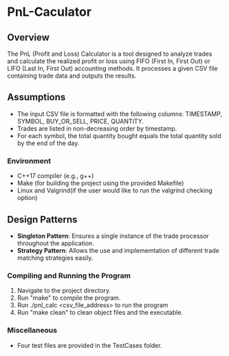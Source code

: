 # PnL-Caculator
## Overview
The PnL (Profit and Loss) Calculator is a tool designed to analyze trades and calculate the realized profit or loss using FIFO (First In, First Out) or LIFO (Last In, First Out) accounting methods. It processes a given CSV file containing trade data and outputs the results.

## Assumptions
- The input CSV file is formatted with the following columns: TIMESTAMP, SYMBOL, BUY_OR_SELL, PRICE, QUANTITY.
- Trades are listed in non-decreasing order by timestamp.
- For each symbol, the total quantity bought equals the total quantity sold by the end of the day.

### Environment
- C++17 compiler (e.g., g++)
- Make (for building the project using the provided Makefile)
- Linux and Valgrind(if the user would like to run the valgrind checking option)

## Design Patterns
- **Singleton Pattern**: Ensures a single instance of the trade processor throughout the application.
- **Strategy Pattern**: Allows the use and implememtation of different trade matching strategies easily.

### Compiling and Running the Program
1. Navigate to the project directory.
2. Run "make" to compile the program.
3. Run ./pnl_calc <csv_file_address> <method> to run the program
4. Run "make clean" to clean object files and the executable.

### Miscellaneous
- Four test files are provided in the TestCases folder.
